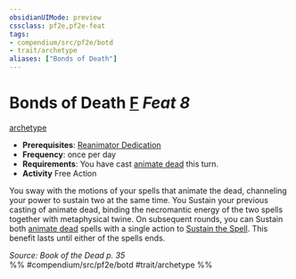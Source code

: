 ```yaml
---
obsidianUIMode: preview
cssclass: pf2e,pf2e-feat
tags:
- compendium/src/pf2e/botd
- trait/archetype
aliases: ["Bonds of Death"]
---
```

# Bonds of Death  [F](chapter-9-playing-the-game.md#Actions "Free Action") *Feat 8*  
[archetype](archetype.md "Archetype Feat Trait")  

- **Prerequisites**: [Reanimator Dedication](reanimator-dedication-botd.md)
- **Frequency**: once per day
- **Requirements**: You have cast [animate dead](animate-dead-apg.md) this turn.
- **Activity** Free Action

You sway with the motions of your spells that animate the dead, channeling your power to sustain two at the same time. You Sustain your previous casting of animate dead, binding the necromantic energy of the two spells together with metaphysical twine. On subsequent rounds, you can Sustain both [animate dead](animate-dead-apg.md) spells with a single action to [Sustain the Spell](sustain-a-spell.md). This benefit lasts until either of the spells ends.

*Source: Book of the Dead p. 35*  
%% #compendium/src/pf2e/botd #trait/archetype %%